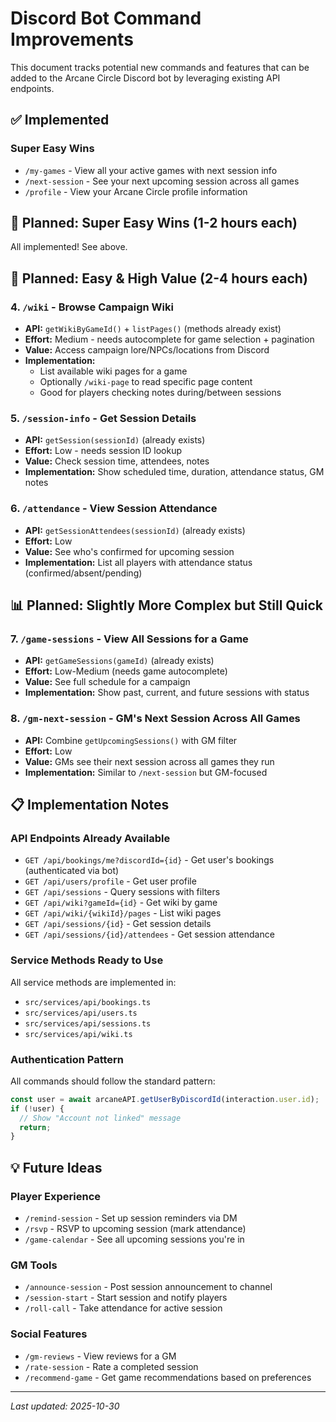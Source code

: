 # Discord Bot Command Improvements

This document tracks potential new commands and features that can be added to the Arcane Circle Discord bot by leveraging existing API endpoints.

## ✅ Implemented

### Super Easy Wins
- `/my-games` - View all your active games with next session info
- `/next-session` - See your next upcoming session across all games
- `/profile` - View your Arcane Circle profile information

## 🎯 Planned: Super Easy Wins (1-2 hours each)

All implemented! See above.

## 🎲 Planned: Easy & High Value (2-4 hours each)

### 4. `/wiki` - Browse Campaign Wiki
- **API:** `getWikiByGameId()` + `listPages()` (methods already exist)
- **Effort:** Medium - needs autocomplete for game selection + pagination
- **Value:** Access campaign lore/NPCs/locations from Discord
- **Implementation:**
  - List available wiki pages for a game
  - Optionally `/wiki-page` to read specific page content
  - Good for players checking notes during/between sessions

### 5. `/session-info` - Get Session Details
- **API:** `getSession(sessionId)` (already exists)
- **Effort:** Low - needs session ID lookup
- **Value:** Check session time, attendees, notes
- **Implementation:** Show scheduled time, duration, attendance status, GM notes

### 6. `/attendance` - View Session Attendance
- **API:** `getSessionAttendees(sessionId)` (already exists)
- **Effort:** Low
- **Value:** See who's confirmed for upcoming session
- **Implementation:** List all players with attendance status (confirmed/absent/pending)

## 📊 Planned: Slightly More Complex but Still Quick

### 7. `/game-sessions` - View All Sessions for a Game
- **API:** `getGameSessions(gameId)` (already exists)
- **Effort:** Low-Medium (needs game autocomplete)
- **Value:** See full schedule for a campaign
- **Implementation:** Show past, current, and future sessions with status

### 8. `/gm-next-session` - GM's Next Session Across All Games
- **API:** Combine `getUpcomingSessions()` with GM filter
- **Effort:** Low
- **Value:** GMs see their next session across all games they run
- **Implementation:** Similar to `/next-session` but GM-focused

## 📋 Implementation Notes

### API Endpoints Already Available
- `GET /api/bookings/me?discordId={id}` - Get user's bookings (authenticated via bot)
- `GET /api/users/profile` - Get user profile
- `GET /api/sessions` - Query sessions with filters
- `GET /api/wiki?gameId={id}` - Get wiki by game
- `GET /api/wiki/{wikiId}/pages` - List wiki pages
- `GET /api/sessions/{id}` - Get session details
- `GET /api/sessions/{id}/attendees` - Get session attendance

### Service Methods Ready to Use
All service methods are implemented in:
- `src/services/api/bookings.ts`
- `src/services/api/users.ts`
- `src/services/api/sessions.ts`
- `src/services/api/wiki.ts`

### Authentication Pattern
All commands should follow the standard pattern:
```typescript
const user = await arcaneAPI.getUserByDiscordId(interaction.user.id);
if (!user) {
  // Show "Account not linked" message
  return;
}
```

## 💡 Future Ideas

### Player Experience
- `/remind-session` - Set up session reminders via DM
- `/rsvp` - RSVP to upcoming session (mark attendance)
- `/game-calendar` - See all upcoming sessions you're in

### GM Tools
- `/announce-session` - Post session announcement to channel
- `/session-start` - Start session and notify players
- `/roll-call` - Take attendance for active session

### Social Features
- `/gm-reviews` - View reviews for a GM
- `/rate-session` - Rate a completed session
- `/recommend-game` - Get game recommendations based on preferences

---

*Last updated: 2025-10-30*
